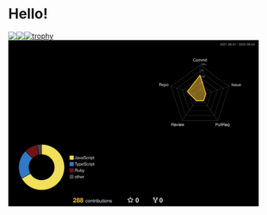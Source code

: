 # Hello!

<a href="https://github.com/anuraghazra/github-readme-stats">
  <img align="left" src="https://github-readme-stats.vercel.app/api?username=hashi-02&count_private=true&show_icons=true&theme=dark&custom_title=Hashi-02's GithubStars" />
</a>
<a href="https://github.com/anuraghazra/github-readme-stats">
  <img align="left" src="https://github-readme-stats.vercel.app/api/top-langs/?username=hashi-02&theme=dark&layout=compact" />
</a>

[![trophy](https://github-profile-trophy.vercel.app/?username=hashi-02&theme=onedark&row=1)](https://github.com/ryo-ma/github-profile-trophy)
![](./profile-3d-contrib/profile-night-rainbow.svg)
